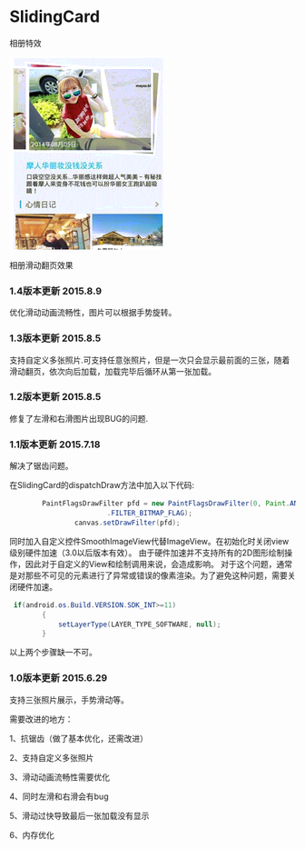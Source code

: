 # SlidingCard
相册特效

![Showcase](screen.gif)

相册滑动翻页效果


### 1.4版本更新 2015.8.9

优化滑动动画流畅性，图片可以根据手势旋转。

### 1.3版本更新 2015.8.5

支持自定义多张照片.可支持任意张照片，但是一次只会显示最前面的三张，随着滑动翻页，依次向后加载，加载完毕后循环从第一张加载。


### 1.2版本更新 2015.8.5

修复了左滑和右滑图片出现BUG的问题.


### 1.1版本更新 2015.7.18

解决了锯齿问题。

在SlidingCard的dispatchDraw方法中加入以下代码:

```java
        PaintFlagsDrawFilter pfd = new PaintFlagsDrawFilter(0, Paint.ANTI_ALIAS_FLAG|Paint
        				.FILTER_BITMAP_FLAG);
        		canvas.setDrawFilter(pfd);
```

同时加入自定义控件SmoothImageView代替ImageView。在初始化时关闭view级别硬件加速（3.0以后版本有效）。
由于硬件加速并不支持所有的2D图形绘制操作，因此对于自定义的View和绘制调用来说，会造成影响。
对于这个问题，通常是对那些不可见的元素进行了异常或错误的像素渲染。为了避免这种问题，需要关闭硬件加速。

```java
 if(android.os.Build.VERSION.SDK_INT>=11)
        {
            setLayerType(LAYER_TYPE_SOFTWARE, null);
        }
```

以上两个步骤缺一不可。


### 1.0版本更新 2015.6.29

支持三张照片展示，手势滑动等。

需要改进的地方：

1、抗锯齿（做了基本优化，还需改进）

2、支持自定义多张照片

3、滑动动画流畅性需要优化

4、同时左滑和右滑会有bug

5、滑动过快导致最后一张加载没有显示

6、内存优化